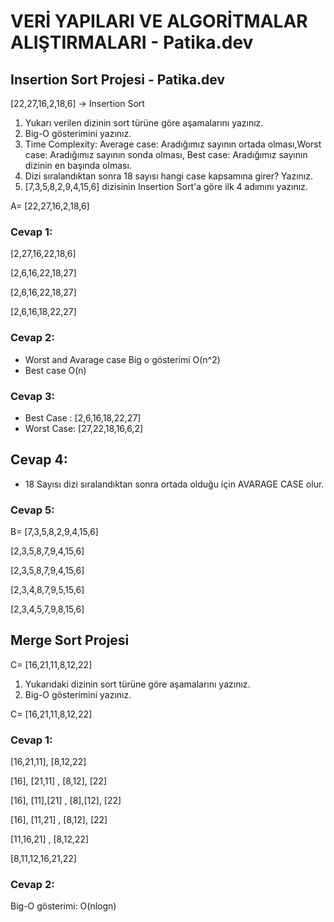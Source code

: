 # VERİ YAPILARI VE ALGORİTMALAR ALIŞTIRMALARI - Patika.dev

## Insertion Sort Projesi - Patika.dev

[22,27,16,2,18,6] -> Insertion Sort

1. Yukarı verilen dizinin sort türüne göre aşamalarını yazınız.
2. Big-O gösterimini yazınız.
3. Time Complexity: Average case: Aradığımız sayının ortada olması,Worst case: Aradığımız sayının sonda olması, Best case: Aradığımız sayının dizinin en başında olması.
4. Dizi sıralandıktan sonra 18 sayısı hangi case kapsamına girer? Yazınız.
5. [7,3,5,8,2,9,4,15,6] dizisinin Insertion Sort'a göre ilk 4 adımını yazınız.  


A= [22,27,16,2,18,6]

### Cevap 1:
[2,27,16,22,18,6] 

[2,6,16,22,18,27]  

[2,6,16,22,18,27]  

[2,6,16,18,22,27]  


### Cevap 2:
+ Worst and Avarage case Big o gösterimi O(n^2)
+ Best case O(n)

### Cevap 3:
+ Best Case : [2,6,16,18,22,27]
+ Worst Case: [27,22,18,16,6,2]

## Cevap 4:
+ 18 Sayısı dizi sıralandıktan sonra ortada olduğu için AVARAGE CASE olur.

### Cevap 5:
B= [7,3,5,8,2,9,4,15,6]  

[2,3,5,8,7,9,4,15,6]

[2,3,5,8,7,9,4,15,6] 

[2,3,4,8,7,9,5,15,6] 

[2,3,4,5,7,9,8,15,6]  





## Merge Sort Projesi


C= [16,21,11,8,12,22]

1. Yukarıdaki dizinin sort türüne göre aşamalarını yazınız.
2. Big-O gösterimini yazınız.


C= [16,21,11,8,12,22] 


### Cevap 1:

[16,21,11], [8,12,22]

[16], [21,11]    ,      [8,12],    [22]

[16],   [11],[21]   ,   [8],[12],  [22]

[16],   [11,21]     ,   [8,12],    [22]

   [11,16,21]       ,      [8,12,22]


[8,11,12,16,21,22]


### Cevap 2:

Big-O gösterimi: O(nlogn)